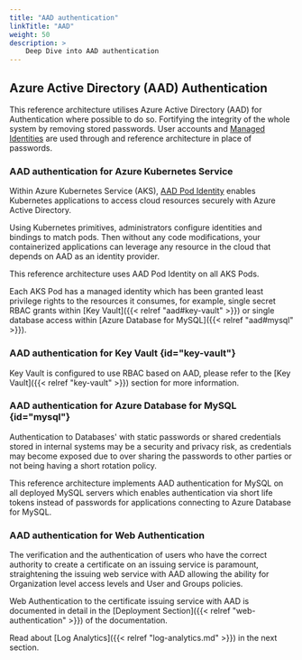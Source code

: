 ```yaml
---
title: "AAD authentication"
linkTitle: "AAD"
weight: 50
description: >
    Deep Dive into AAD authentication
---
```


## Azure Active Directory (AAD) Authentication

This reference architecture utilises Azure Active Directory (AAD) for Authentication where possible to do so.
Fortifying the integrity of the whole system by removing stored passwords. User accounts and [Managed Identities](https://docs.microsoft.com/en-us/azure/active-directory/managed-identities-azure-resources/overview) are used through and reference architecture in place of passwords.

### AAD authentication for Azure Kubernetes Service

Within Azure Kubernetes Service (AKS), [AAD Pod Identity](https://github.com/Azure/aad-pod-identity#readme) enables Kubernetes applications to access cloud resources securely with Azure Active Directory.

Using Kubernetes primitives, administrators configure identities and bindings to match pods. Then without any code modifications, your containerized applications can leverage any resource in the cloud that depends on AAD as an identity provider.

This reference architecture uses AAD Pod Identity on all AKS Pods.

Each AKS Pod has a managed identity which has been granted least privilege rights to the resources it consumes, for example, single secret RBAC grants within [Key Vault]({{< relref "aad#key-vault" >}}) or single database access within [Azure Database for MySQL]({{< relref "aad#mysql" >}}).

### AAD authentication for Key Vault {id="key-vault"}

Key Vault is configured to use RBAC based on AAD, please refer to the [Key Vault]({{< relref "key-vault" >}}) section for more information.

### AAD authentication for Azure Database for MySQL {id="mysql"}

Authentication to Databases' with static passwords or shared credentials stored in internal systems may be a security and privacy risk,
as credentials may become exposed due to over sharing the passwords to other parties or not being having a short rotation policy.

This reference architecture implements AAD authentication for MySQL on all deployed MySQL servers which enables authentication
via short life tokens instead of passwords for applications connecting to Azure Database for MySQL.

### AAD authentication for Web Authentication

The verification and the authentication of users who have the correct authority to create a certificate on an issuing service is paramount,
straightening the issuing web service with AAD allowing the ability for Organization level access levels and User and Groups policies.

Web Authentication to the certificate issuing service with AAD is documented in detail in the
[Deployment Section]({{< relref "web-authentication" >}}) of the documentation.


Read about [Log Analytics]({{< relref "log-analytics.md" >}}) in the next section.
